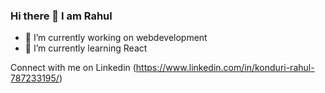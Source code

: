 ### Hi there 👋 I am Rahul


- 🔭 I’m currently working on webdevelopment
- 🌱 I’m currently learning React

Connect with me on Linkedin (https://www.linkedin.com/in/konduri-rahul-787233195/)

